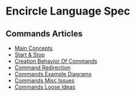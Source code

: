 Encircle Language Spec
======================

Commands Articles
-----------------

- [Main Concepts](commands-main-concepts.md)
- [Start & Stop](start-and-stop.md)
- [Creation Behavior Of Commands](creation-behavior-of-commands.md)
- [Command Redirection](command-redirection.md)
- [Commands Example Diagrams](commands-example-diagrams.md)
- [Commands Misc Issues](commands-misc-issues.md)
- [Commands Loose Ideas](commands-loose-ideas.md)